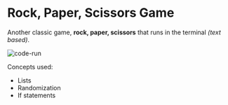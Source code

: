 # Rock, Paper, Scissors Game

Another classic game, **rock, paper, scissors** that runs in the terminal *(text based)*.

![code-run](https://media.giphy.com/media/h9ohI8JJZzLsmez8Mp/giphy.gif)

Concepts used:
<ul>  
<li>Lists</li>  
<li>Randomization</li>  
<li>If statements</li>  
</ul>
